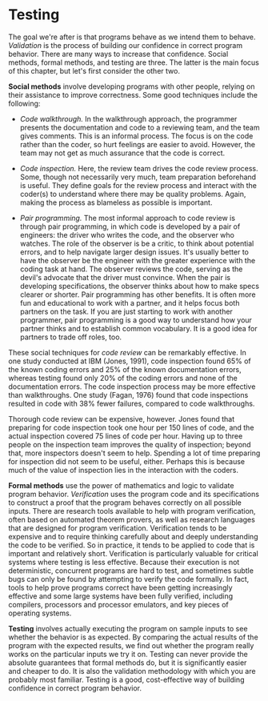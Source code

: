 # Testing

The goal we're after is that programs behave as we intend them to behave.
*Validation* is the process of building our confidence in correct program
behavior.  There are many ways to increase that confidence.  Social methods,
formal methods, and testing are three.  The latter is the main focus of this
chapter, but let's first consider the other two.

**Social methods** involve developing programs with other people, relying
on their assistance to improve correctness.  Some good techniques include
the following:

- *Code walkthrough.* In the walkthrough approach, the programmer 
  presents the documentation and code to a reviewing team, and 
  the team gives comments. This is an informal process. The focus 
  is on the code rather than the coder, so hurt feelings are easier 
  to avoid. However, the team may not get as much assurance that the 
  code is correct.

- *Code inspection.* Here, the review team drives the code review 
  process. Some, though not necessarily very much, team preparation 
  beforehand is useful. They define goals for the review process 
  and interact with the coder(s) to understand where there may be 
  quality problems. Again, making the process as blameless as 
  possible is important.

- *Pair programming.* The most informal approach to code review 
  is through pair programming, in which code is developed by a 
  pair of engineers: the driver who writes the code, and the 
  observer who watches. The role of the observer is be a critic, 
  to think about potential errors, and to help navigate larger 
  design issues. It's usually better to have the observer be 
  the engineer with the greater experience with the coding task 
  at hand. The observer reviews the code, serving as the devil's 
  advocate that the driver must convince. When the pair is 
  developing specifications, the observer thinks about how to 
  make specs clearer or shorter. Pair programming has other 
  benefits. It is often more fun and educational to work with 
  a partner, and it helps focus both partners on the task. 
  If you are just starting to work with another programmer, 
  pair programming is a good way to understand how your partner 
  thinks and to establish common vocabulary. It is a good idea 
  for partners to trade off roles, too. 
  
These social techniques for *code review* can be remarkably effective. 
In one study conducted at IBM (Jones, 1991), code inspection 
found 65% of the known coding errors and 25% of the known 
documentation errors, whereas testing found only 20% of 
the coding errors and none of the documentation errors. 
The code inspection process may be more effective 
than walkthroughs. One study (Fagan, 1976) found that 
code inspections resulted in code with 38% fewer failures, 
compared to code walkthroughs.

Thorough code review can be expensive, however. Jones found 
that preparing for code inspection took one hour per 150 lines of 
code, and the actual inspection covered 75 lines of code per hour. 
Having up to three people on the inspection team improves the 
quality of inspection; beyond that, more inspectors doesn't seem 
to help. Spending a lot of time preparing for inspection did not 
seem to be useful, either. Perhaps this is because much of the 
value of inspection lies in the interaction with the coders.

**Formal methods** use the power of mathematics and logic to validate
program behavior. *Verification* uses the program code and its
specifications to construct a proof that the program behaves correctly
on all possible inputs. There are research tools available to help with
program verification, often based on automated theorem provers, as well
as research languages that are designed for program verification.
Verification tends to be expensive and to require thinking carefully
about and deeply understanding the code to be verified. So in practice,
it tends to be applied to code that is important and relatively short.
Verification is particularly valuable for critical systems where testing
is less effective. Because their execution is not deterministic,
concurrent programs are hard to test, and sometimes subtle bugs can only
be found by attempting to verify the code formally. In fact, tools to
help prove programs correct have been getting increasingly effective and
some large systems have been fully verified, including compilers,
processors and processor emulators, and key pieces of operating systems.

**Testing** involves actually executing the program on sample inputs to
see whether the behavior is as expected. By comparing the actual results
of the program with the expected results, we find out whether the
program really works on the particular inputs we try it on. Testing can
never provide the absolute guarantees that formal methods do, but it is
significantly easier and cheaper to do. It is also the validation
methodology with which you are probably most familiar.  Testing is a
good, cost-effective way of building confidence in correct program
behavior.  
